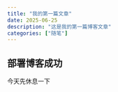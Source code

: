 ```yaml
---
title: "我的第一篇文章"
date: 2025-06-25
description: "这是我的第一篇博客文章"
categories: ["随笔"]
---
```


## 部署博客成功
今天先休息一下
